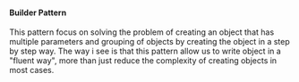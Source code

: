 ﻿#### Builder Pattern

<p>This pattern focus on solving the problem of creating an object that has multiple parameters and grouping of objects by creating
the object in a step by step way. The way i see is that this pattern allow us to write object in a "fluent way", more than just reduce the complexity
of creating objects in most cases.</p>